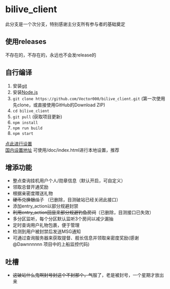 # bilive_client

此分支是一个次分支，特别感谢主分支所有参与者的基础奠定

## 使用releases
不存在的，不存在的，永远也不会发release的

## 自行编译
1. 安装[git](https://git-scm.com/downloads)
2. 安装[Node.js](https://nodejs.org/)
3. `git clone https://github.com/Vector000/bilive_client.git` (第一次使用先clone，或直接使用GitHub的Download ZIP)
4. `cd bilive_client`
5. `git pull` (获取项目更新)
6. `npm install`
7. `npm run build`
8. `npm start`

[点此进行设置](http://github.halaal.win/bilive_client/)\
[国内设置地址](http://lzoczr.gitee.io/bilive_client_view/)
可使用/doc/index.html进行本地设置，推荐

## 增添功能
* 整点查询挂机用户个人/勋章信息（默认开启，可自定义）
* 领取总督开通奖励
* 根据亲密度赠送礼物
* ~~硬币兑换银瓜子~~ （已删除，目测破站已经关闭此接口）
* 添加entry_action以部分规避封禁
* ~~利用entry_action回显来部分规避钓鱼房间~~（已删除，目测接口已失效）
* 多分区监听，每个分区默认监听3个房间以减少漏抽
* 定时查询用户礼物包裹，便于管理
* 检测到用户被封禁后发送MSG通知
* 可通过查询服务器来获取提督、舰长信息并领取亲密度奖励(感谢 @Dawnnnnnn 项目中的上船监控代码)

## 吐槽
* ~~这破站什么鬼啊封号封这个不封那个，气~~服了，老是被封号，一个星期才放出来
